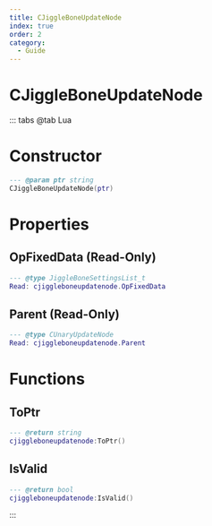 ```yaml
---
title: CJiggleBoneUpdateNode
index: true
order: 2
category:
  - Guide
---
```


# CJiggleBoneUpdateNode

::: tabs
@tab Lua
# Constructor
```lua
--- @param ptr string
CJiggleBoneUpdateNode(ptr)
```
# Properties
## OpFixedData (Read-Only)
```lua
--- @type JiggleBoneSettingsList_t
Read: cjiggleboneupdatenode.OpFixedData
```
## Parent (Read-Only)
```lua
--- @type CUnaryUpdateNode
Read: cjiggleboneupdatenode.Parent
```
# Functions
## ToPtr
```lua
--- @return string
cjiggleboneupdatenode:ToPtr()
```
## IsValid
```lua
--- @return bool
cjiggleboneupdatenode:IsValid()
```

:::
